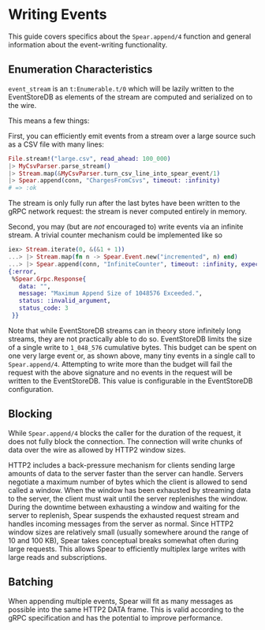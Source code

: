 # Writing Events

This guide covers specifics about the `Spear.append/4` function and general
information about the event-writing functionality.

## Enumeration Characteristics

`event_stream` is an `t:Enumerable.t/0` which will be lazily written to the
EventStoreDB as elements of the stream are computed and serialized on to the
wire.

This means a few things:

First, you can efficiently emit events from a stream over a large source
such as a CSV file with many lines:

```elixir
File.stream!("large.csv", read_ahead: 100_000)
|> MyCsvParser.parse_stream()
|> Stream.map(&MyCsvParser.turn_csv_line_into_spear_event/1)
|> Spear.append(conn, "ChargesFromCsvs", timeout: :infinity)
# => :ok
```

The stream is only fully run after the last bytes have been written to
the gRPC network request: the stream is never computed entirely in memory.

Second, you may (but are _not_ encouraged to) write events via an infinite
stream. A trivial counter mechanism could be implemented like so

```elixir
iex> Stream.iterate(0, &(&1 + 1))
...> |> Stream.map(fn n -> Spear.Event.new("incremented", n) end)
...> |> Spear.append(conn, "InfiniteCounter", timeout: :infinity, expect: :empty)
{:error,
 %Spear.Grpc.Response{
   data: "",
   message: "Maximum Append Size of 1048576 Exceeded.",
   status: :invalid_argument,
   status_code: 3
 }}
```

Note that while EventStoreDB streams can in theory store infinitely long
streams, they are not practically able to do so. EventStoreDB limits the size
of a single write to `1_048_576` cumulative bytes. This budget can be spent
on one very large event or, as shown above, many tiny events in a single
call to `Spear.append/4`. Attempting to write more than the budget will fail
the request with the above signature and no events in the request will be
written to the EventStoreDB. This value is configurable in the EventStoreDB
configuration.

## Blocking

While `Spear.append/4` blocks the caller for the duration of the request,
it does not fully block the connection. The connection will write chunks of
data over the wire as allowed by HTTP2 window sizes.

HTTP2 includes a back-pressure mechanism for clients sending large amounts
of data to the server faster than the server can handle. Servers negotiate
a maximum number of bytes which the client is allowed to send called a window.
When the window has been exhausted by streaming data to the server, the client
must wait until the server replenishes the window. During the downtime between
exhausting a window and waiting for the server to replenish, Spear suspends
the exhausted request stream and handles incoming messages from the server
as normal. Since HTTP2 window sizes are relatively small (usually somewhere
around the range of 10 and 100 KB), Spear takes conceptual breaks somewhat
often during large requests. This allows Spear to efficiently multiplex large
writes with large reads and subscriptions.

## Batching

When appending multiple events, Spear will fit as many messages as possible
into the same HTTP2 DATA frame. This is valid according to the gRPC
specification and has the potential to improve performance.
